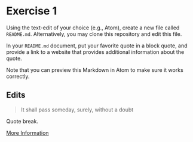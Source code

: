 # Exercise 1
Using the text-edit of your choice (e.g., Atom), create a new file called `README.md`. Alternatively, you may clone this repository and edit this file.

In your `README.md` document, put your favorite quote in a block quote, and provide a link to a website that provides additional information about the quote.

Note that you can preview this Markdown in Atom to make sure it works correctly.

## Edits
> It shall pass someday, surely, without a doubt

Quote break.

[More Information](https://doolsetbangtan.wordpress.com/2018/10/25/everythingoes-with-nell/)